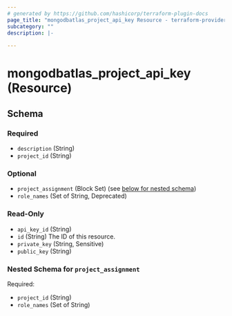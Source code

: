 ```yaml
---
# generated by https://github.com/hashicorp/terraform-plugin-docs
page_title: "mongodbatlas_project_api_key Resource - terraform-provider-mongodbatlas"
subcategory: ""
description: |-
  
---
```


# mongodbatlas_project_api_key (Resource)





<!-- schema generated by tfplugindocs -->
## Schema

### Required

- `description` (String)
- `project_id` (String)

### Optional

- `project_assignment` (Block Set) (see [below for nested schema](#nestedblock--project_assignment))
- `role_names` (Set of String, Deprecated)

### Read-Only

- `api_key_id` (String)
- `id` (String) The ID of this resource.
- `private_key` (String, Sensitive)
- `public_key` (String)

<a id="nestedblock--project_assignment"></a>
### Nested Schema for `project_assignment`

Required:

- `project_id` (String)
- `role_names` (Set of String)
